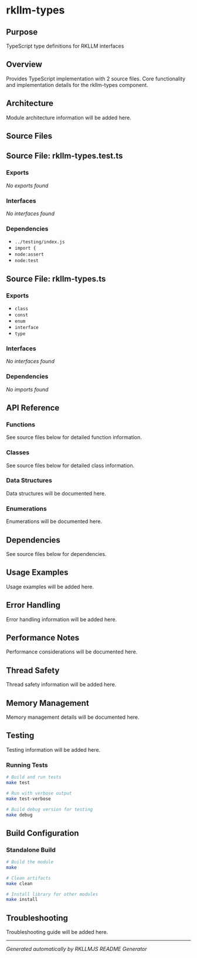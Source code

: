 # rkllm-types

## Purpose
TypeScript type definitions for RKLLM interfaces

## Overview
Provides TypeScript implementation with 2 source files. Core functionality and implementation details for the rkllm-types component.

## Architecture
Module architecture information will be added here.

## Source Files
## Source File: rkllm-types.test.ts

### Exports
*No exports found*

### Interfaces
*No interfaces found*

### Dependencies
- `../testing/index.js`
- `import {`
- `node:assert`
- `node:test`

## Source File: rkllm-types.ts

### Exports
- `class`
- `const`
- `enum`
- `interface`
- `type`

### Interfaces
*No interfaces found*

### Dependencies
*No imports found*


## API Reference

### Functions
See source files below for detailed function information.

### Classes
See source files below for detailed class information.

### Data Structures
Data structures will be documented here.

### Enumerations
Enumerations will be documented here.

## Dependencies
See source files below for dependencies.

## Usage Examples
Usage examples will be added here.

## Error Handling
Error handling information will be added here.

## Performance Notes
Performance considerations will be documented here.

## Thread Safety
Thread safety information will be added here.

## Memory Management
Memory management details will be documented here.

## Testing
Testing information will be added here.

### Running Tests
```bash
# Build and run tests
make test

# Run with verbose output
make test-verbose

# Build debug version for testing
make debug
```

## Build Configuration

### Standalone Build
```bash
# Build the module
make

# Clean artifacts
make clean

# Install library for other modules
make install
```

## Troubleshooting
Troubleshooting guide will be added here.

---
*Generated automatically by RKLLMJS README Generator*
